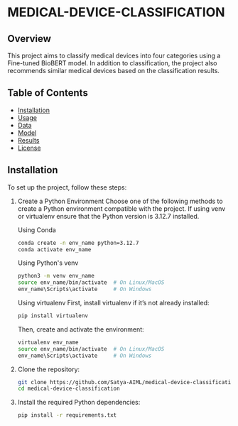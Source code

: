 # MEDICAL-DEVICE-CLASSIFICATION

## Overview
This project aims to classify medical devices into four categories using a Fine-tuned BioBERT model. In addition to classification, the project also recommends similar medical devices based on the classification results.

## Table of Contents
- [Installation](#installation)
- [Usage](#usage)
- [Data](#data)
- [Model](#model)
- [Results](#results)
- [License](#license)

## Installation
To set up the project, follow these steps:

1. Create a Python Environment
   Choose one of the following methods to create a Python environment compatible with the project. 
   If using venv or virtualenv ensure that the Python version is 3.12.7 installed.

   Using Conda
   ```bash
   conda create -n env_name python=3.12.7
   conda activate env_name
   ```

   Using Python's venv

   ```bash
   python3 -m venv env_name
   source env_name/bin/activate  # On Linux/MacOS
   env_name\Scripts\activate     # On Windows
   ```
   
   Using virtualenv
   First, install virtualenv if it’s not already installed:

   ```bash
   pip install virtualenv
   ```
   Then, create and activate the environment:

   ```bash
   virtualenv env_name
   source env_name/bin/activate  # On Linux/MacOS
   env_name\Scripts\activate     # On Windows
   ```

2. Clone the repository:
   ```bash
   git clone https://github.com/Satya-AIML/medical-device-classification.git
   cd medical-device-classification

3. Install the required Python dependencies:

   ```bash
   pip install -r requirements.txt

